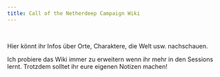 ```yaml
---
title: Call of the Netherdeep Campaign Wiki
---
```

<br>

Hier könnt ihr Infos über Orte, Charaktere, die Welt usw. nachschauen.


Ich probiere das Wiki immer zu erweitern wenn ihr mehr in den Sessions lernt.
Trotzdem solltet ihr eure eigenen Notizen machen!